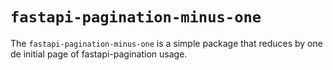 # `fastapi-pagination-minus-one`

The `fastapi-pagination-minus-one` is a simple package that reduces by one de initial page of fastapi-pagination usage.